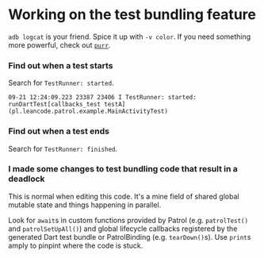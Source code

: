 # Working on the test bundling feature

`adb logcat` is your friend. Spice it up with `-v color`. If you need something
more powerful, check out [`purr`](https://github.com/google/purr).

### Find out when a test starts

Search for `TestRunner: started`.

```
09-21 12:24:09.223 23387 23406 I TestRunner: started: runDartTest[callbacks_test testA](pl.leancode.patrol.example.MainActivityTest)

```

### Find out when a test ends

Search for `TestRunner: finished`.

### I made some changes to test bundling code that result in a deadlock

This is normal when editing this code. It's a mine field of shared global
mutable state and things happening in parallel.

Look for `await`s in custom functions provided by Patrol (e.g. `patrolTest()`
and `patrolSetUpAll()`) and global lifecycle callbacks registered by the
generated Dart test bundle or PatrolBinding (e.g. `tearDown()`s). Use `print`s
amply to pinpint where the code is stuck.
